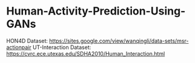 # Human-Activity-Prediction-Using-GANs

HON4D Dataset:
https://sites.google.com/view/wanqingli/data-sets/msr-actionpair
UT-Interaction Dataset:
https://cvrc.ece.utexas.edu/SDHA2010/Human_Interaction.html
